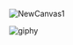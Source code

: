![NewCanvas1](https://user-images.githubusercontent.com/42814735/122599558-30f08500-d08c-11eb-83dd-23174cee08a0.png)

![giphy](https://user-images.githubusercontent.com/42814735/122597835-95f6ab80-d089-11eb-9f75-7e1f4ce97d65.gif)
